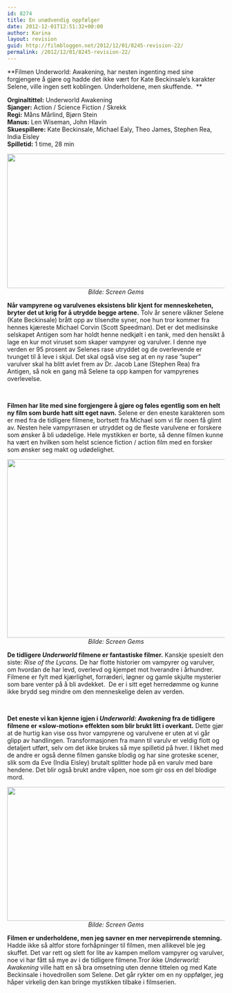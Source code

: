```yaml
---
id: 8274
title: En unødvendig oppfølger
date: 2012-12-01T12:51:32+00:00
author: Karina
layout: revision
guid: http://filmbloggen.net/2012/12/01/8245-revision-22/
permalink: /2012/12/01/8245-revision-22/
---
```

**Filmen Underworld: Awakening, har nesten ingenting med sine forgjengere å gjøre og hadde det ikke vært for Kate Beckinsale’s karakter Selene, ville ingen sett koblingen. Underholdene, men skuffende.  **

**Orginaltittel:** Underworld Awakening  
**Sjanger:** Action / Science Fiction / Skrekk  
**Regi:** Måns Mårlind, Bjørn Stein  
**Manus:** Len Wiseman, John Hlavin  
**Skuespillere:** Kate Beckinsale, Michael Ealy, Theo James, Stephen Rea, India Eisley  
**Spilletid:** 1 time, 28 min

<p style="text-align: center">
  <a href="http://filmbloggen.net/?attachment_id=8247" rel="attachment wp-att-8247"><img class="aligncenter size-large wp-image-8247" src="http://filmbloggen.net/wp-content/uploads//2012/11/bilde-05-620x311.jpg" alt="" width="620" height="311" /></a><em>Bilde: Screen Gems</em>
</p>

**Når vampyrene og varulvenes eksistens blir kjent for menneskeheten, bryter det ut krig for å utrydde begge artene.** Tolv år senere våkner Selene (Kate Beckinsale) brått opp av tilsendte syner, noe hun tror kommer fra hennes kjæreste Michael Corvin (Scott Speedman). Det er det medisinske selskapet Antigen som har holdt henne nedkjølt i en tank, med den hensikt å lage en kur mot viruset som skaper vampyrer og varulver. I denne nye verden er 95 prosent av Selenes rase utryddet og de overlevende er tvunget til å leve i skjul. Det skal også vise seg at en ny rase ”super” varulver skal ha blitt avlet frem av Dr. Jacob Lane (Stephen Rea) fra Antigen, så nok en gang må Selene ta opp kampen for vampyrenes overlevelse.

&nbsp;

**Filmen har lite med sine forgjengere å gjøre og føles egentlig som en helt ny film som burde hatt sitt eget navn.** Selene er den eneste karakteren som er med fra de tidligere filmene, bortsett fra Michael som vi får noen få glimt av. Nesten hele vampyrrasen er utryddet og de fleste varulvene er forskere som ønsker å bli udødelige. Hele mystikken er borte, så denne filmen kunne ha vært en hvilken som helst science fiction / action film med en forsker som ønsker seg makt og udødelighet.

<p style="text-align: center">
  <a href="http://filmbloggen.net/?attachment_id=8248" rel="attachment wp-att-8248"><img class="aligncenter size-large wp-image-8248" src="http://filmbloggen.net/wp-content/uploads//2012/11/Bilde-03-620x413.jpg" alt="" width="620" height="413" /></a><em>Bilde: Screen Gems</em>
</p>

**De tidligere _Underworld_ filmene er fantastiske filmer.** Kanskje spesielt den siste: _Rise of the Lycans._ De har flotte historier om vampyrer og varulver, om hvordan de har levd, overlevd og kjempet mot hverandre i århundrer. Filmene er fylt med kjærlighet, forræderi, løgner og gamle skjulte mysterier som bare venter på å bli avdekket.  De er i sitt eget herredømme og kunne ikke brydd seg mindre om den menneskelige delen av verden.

&nbsp;

**Det eneste vi kan kjenne igjen i _Underworld: Awakening_ fra de tidligere filmene er &laquo;slow-motion&raquo; effekten som blir brukt litt i overkant.** Dette gjør at de hurtig kan vise oss hvor vampyrene og varulvene er uten at vi går glipp av handlingen. Transformasjonen fra mann til varulv er veldig flott og detaljert utført, selv om det ikke brukes så mye spilletid på hver. I likhet med de andre er også denne filmen ganske blodig og har sine groteske scener, slik som da Eve (India Eisley) brutalt splitter hode på en varulv med bare hendene. Det blir også brukt andre våpen, noe som gir oss en del blodige mord.

<p style="text-align: center">
  <a href="http://filmbloggen.net/?attachment_id=8249" rel="attachment wp-att-8249"><img class="aligncenter size-large wp-image-8249" src="http://filmbloggen.net/wp-content/uploads//2012/11/Bilde-02-620x310.jpg" alt="" width="620" height="310" /></a><em>Bilde: Screen Gems</em>
</p>

**Filmen er underholdene, men jeg savner en mer nervepirrende stemning.** Hadde ikke så altfor store forhåpninger til filmen, men allikevel ble jeg skuffet. Det var rett og slett for lite av kampen mellom vampyrer og varulver, noe vi har fått så mye av i de tidligere filmene.Tror ikke _Underworld: Awakening_ ville hatt en så bra omsetning uten denne tittelen og med Kate Beckinsale i hovedrollen som Selene. Det går rykter om en ny oppfølger, jeg håper virkelig den kan bringe mystikken tilbake i filmserien.

<div class="video-shortcode">
</div>
